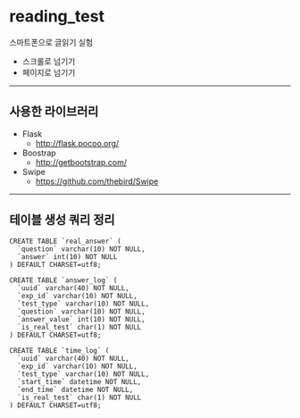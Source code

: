 # reading_test
스마트폰으로 글읽기 실험

- 스크롤로 넘기기
- 페이지로 넘기기

---

## 사용한 라이브러리

- Flask
	- <http://flask.pocoo.org/>
- Boostrap
	- <http://getbootstrap.com/>
- Swipe
	- <https://github.com/thebird/Swipe>


---

## 테이블 생성 쿼리 정리

```
CREATE TABLE `real_answer` (
  `question` varchar(10) NOT NULL,
  `answer` int(10) NOT NULL
) DEFAULT CHARSET=utf8;

CREATE TABLE `answer_log` (
  `uuid` varchar(40) NOT NULL,
  `exp_id` varchar(10) NOT NULL,
  `test_type` varchar(10) NOT NULL,
  `question` varchar(10) NOT NULL,
  `answer_value` int(10) NOT NULL,
  `is_real_test` char(1) NOT NULL
) DEFAULT CHARSET=utf8;

CREATE TABLE `time_log` (
  `uuid` varchar(40) NOT NULL,
  `exp_id` varchar(10) NOT NULL,
  `test_type` varchar(10) NOT NULL,
  `start_time` datetime NOT NULL,
  `end_time` datetime NOT NULL,
  `is_real_test` char(1) NOT NULL
) DEFAULT CHARSET=utf8;
```